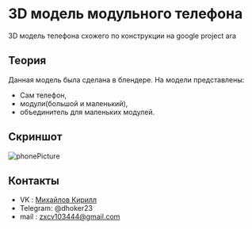 # 3D модель модульного телефона
3D  модель телефона схожего по конструкции на google project ara
## Теория
Данная модель была сделана в блендере.
На модели представлены:
- Сам телефон,
- модули(большой и маленький),
- объединитель для маленьких модулей.
## Скриншот
![phonePicture](https://github.com/dhoker23/ModulePhone/assets/44202889/ce11ee2f-1b07-4036-ba46-e5a8bcb1a176)
## Контакты
- VK : [Михайлов Кирилл](https://vk.com/kirill.mixailov)
- Telegram: @dhoker23
- mail : zxcv103444@gmail.com
